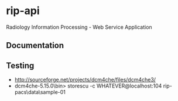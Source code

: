 # rip-api
Radiology Information Processing - Web Service Application

## Documentation

## Testing

- http://sourceforge.net/projects/dcm4che/files/dcm4che3/
- dcm4che-5.15.0\bin> storescu -c WHATEVER@localhost:104 rip-pacs\data\sample-01